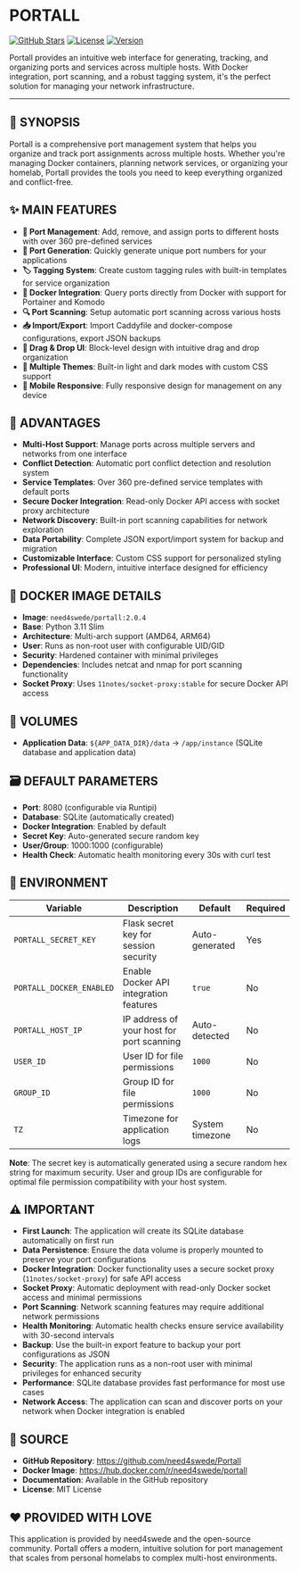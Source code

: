 # PORTALL

[![GitHub Stars](https://img.shields.io/github/stars/need4swede/Portall?style=flat-square&logo=github)](https://github.com/need4swede/Portall/stargazers)
[![License](https://img.shields.io/github/license/need4swede/Portall?style=flat-square)](https://github.com/need4swede/Portall/blob/main/LICENSE)
[![Version](https://img.shields.io/badge/version-2.0.4-blue.svg)](https://github.com/need4swede/Portall/releases/tag/v2.0.4)

Portall provides an intuitive web interface for generating, tracking, and organizing ports and services across multiple hosts. With Docker integration, port scanning, and a robust tagging system, it's the perfect solution for managing your network infrastructure.

---

## 📖 SYNOPSIS

Portall is a comprehensive port management system that helps you organize and track port assignments across multiple hosts. Whether you're managing Docker containers, planning network services, or organizing your homelab, Portall provides the tools you need to keep everything organized and conflict-free.

## ✨ MAIN FEATURES

- **🚢 Port Management**: Add, remove, and assign ports to different hosts with over 360 pre-defined services
- **🔢 Port Generation**: Quickly generate unique port numbers for your applications
- **🏷️ Tagging System**: Create custom tagging rules with built-in templates for service organization
- **🐳 Docker Integration**: Query ports directly from Docker with support for Portainer and Komodo
- **🔍 Port Scanning**: Setup automatic port scanning across various hosts
- **📥 Import/Export**: Import Caddyfile and docker-compose configurations, export JSON backups
- **🎨 Drag & Drop UI**: Block-level design with intuitive drag and drop organization
- **🌙 Multiple Themes**: Built-in light and dark modes with custom CSS support
- **📱 Mobile Responsive**: Fully responsive design for management on any device

## 🌟 ADVANTAGES

- **Multi-Host Support**: Manage ports across multiple servers and networks from one interface
- **Conflict Detection**: Automatic port conflict detection and resolution system
- **Service Templates**: Over 360 pre-defined service templates with default ports
- **Secure Docker Integration**: Read-only Docker API access with socket proxy architecture
- **Network Discovery**: Built-in port scanning capabilities for network exploration
- **Data Portability**: Complete JSON export/import system for backup and migration
- **Customizable Interface**: Custom CSS support for personalized styling
- **Professional UI**: Modern, intuitive interface designed for efficiency

## 🐳 DOCKER IMAGE DETAILS

- **Image**: `need4swede/portall:2.0.4`
- **Base**: Python 3.11 Slim
- **Architecture**: Multi-arch support (AMD64, ARM64)
- **User**: Runs as non-root user with configurable UID/GID
- **Security**: Hardened container with minimal privileges
- **Dependencies**: Includes netcat and nmap for port scanning functionality
- **Socket Proxy**: Uses `11notes/socket-proxy:stable` for secure Docker API access

## 📁 VOLUMES

- **Application Data**: `${APP_DATA_DIR}/data` → `/app/instance` (SQLite database and application data)

## 🗃️ DEFAULT PARAMETERS

- **Port**: 8080 (configurable via Runtipi)
- **Database**: SQLite (automatically created)
- **Docker Integration**: Enabled by default
- **Secret Key**: Auto-generated secure random key
- **User/Group**: 1000:1000 (configurable)
- **Health Check**: Automatic health monitoring every 30s with curl test

## 📝 ENVIRONMENT

| Variable | Description | Default | Required |
|----------|-------------|---------|----------|
| `PORTALL_SECRET_KEY` | Flask secret key for session security | Auto-generated | Yes |
| `PORTALL_DOCKER_ENABLED` | Enable Docker API integration features | `true` | No |
| `PORTALL_HOST_IP` | IP address of your host for port scanning | Auto-detected | No |
| `USER_ID` | User ID for file permissions | `1000` | No |
| `GROUP_ID` | Group ID for file permissions | `1000` | No |
| `TZ` | Timezone for application logs | System timezone | No |

**Note**: The secret key is automatically generated using a secure random hex string for maximum security. User and group IDs are configurable for optimal file permission compatibility with your host system.

## ⚠️ IMPORTANT

- **First Launch**: The application will create its SQLite database automatically on first run
- **Data Persistence**: Ensure the data volume is properly mounted to preserve your port configurations
- **Docker Integration**: Docker functionality uses a secure socket proxy (`11notes/socket-proxy`) for safe API access
- **Socket Proxy**: Automatic deployment with read-only Docker socket access and minimal permissions
- **Port Scanning**: Network scanning features may require additional network permissions
- **Health Monitoring**: Automatic health checks ensure service availability with 30-second intervals
- **Backup**: Use the built-in export feature to backup your port configurations as JSON
- **Security**: The application runs as a non-root user with minimal privileges for enhanced security
- **Performance**: SQLite database provides fast performance for most use cases
- **Network Access**: The application can scan and discover ports on your network when Docker integration is enabled

## 💾 SOURCE

- **GitHub Repository**: https://github.com/need4swede/Portall
- **Docker Image**: https://hub.docker.com/r/need4swede/portall
- **Documentation**: Available in the GitHub repository
- **License**: MIT License

## ❤️ PROVIDED WITH LOVE

This application is provided by need4swede and the open-source community. Portall offers a modern, intuitive solution for port management that scales from personal homelabs to complex multi-host environments.
